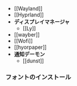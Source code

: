 - [[Wayland]]
- [[Hyprland]]
- **ディスプレイマネージャ**
	- [[Ly]]
- [[wayber]]
- [[Wofi]]
- [[hyorpaper]]
- **通知デーモン**
	- [[dunst]]

### フォントのインストール
```zsh

```